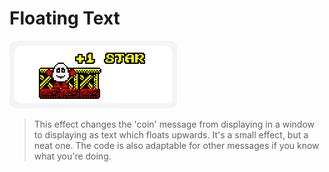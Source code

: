 # Floating Text

![Floating Text](images/floattext.png "Floating Text")

> This effect changes the 'coin' message from displaying in a window to displaying as text which floats upwards. It's a small effect, but a neat one. The code is also adaptable for other messages if you know what you're doing.
